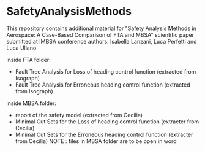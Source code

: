 # SafetyAnalysisMethods
This repository contains additional material for "Safety Analysis Methods in Aerospace: A Case-Based Comparison of FTA and MBSA" 
scientific paper submitted at IMBSA conference
authors: Isabella Lanzani, Luca Perfetti and Luca Uliano

inside FTA folder:
- Fault Tree Analysis for Loss of heading control function (extracted from Isograph)
- Fault Tree Analysis for Erroneous heading control function (extracted from Isograph)

inside MBSA folder:
- report of the safety model (extracted from Cecilia) 
- Minimal Cut Sets for the Loss of heading control function (extracter from Cecilia)
- Minimal Cut Sets for the Erroneous heading control function (extracter from Cecilia)
NOTE : files in MBSA folder are to be open in word
  
